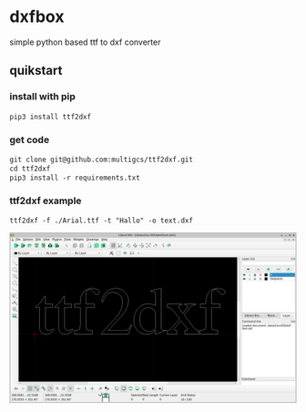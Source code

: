 # dxfbox

simple python based ttf to dxf converter

## quikstart

### install with pip
```
pip3 install ttf2dxf
```

### get code
```
git clone git@github.com:multigcs/ttf2dxf.git
cd ttf2dxf
pip3 install -r requirements.txt
```

### ttf2dxf example
```
ttf2dxf -f ./Arial.ttf -t "Hallo" -o text.dxf
```

![gcodepreview](https://raw.githubusercontent.com/multigcs/ttf2dxf/main/docs/ttf2dxf.png)
